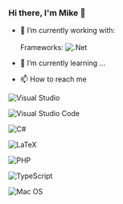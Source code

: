 ### Hi there, I'm Mike 👋


- 🔭 I’m currently working with: <br><br>
  Frameworks:  ![.Net](https://img.shields.io/badge/.NET-5C2D91?style=for-the-badge&logo=.net&logoColor=white)
 
  


- 🌱 I’m currently learning ...

- 📫 How to reach me



<!--

- 🔭 I’m currently working with ...
- 🌱 I’m currently learning ...
- 👯 I’m looking to collaborate on ...
- 🤔 I’m looking for help with ...
- 💬 Ask me about ...
- 📫 How to reach me: ...
- 😄 Pronouns: ...
- ⚡ Fun fact: ...
-->

<!-- Visual Studio Icon -->
![Visual Studio](https://img.shields.io/badge/Visual%20Studio-5C2D91.svg?style=for-the-badge&logo=visual-studio&logoColor=white)

<!-- Visual Studio Code Icon -->
![Visual Studio Code](https://img.shields.io/badge/Visual%20Studio%20Code-0078d7.svg?style=for-the-badge&logo=visual-studio-code&logoColor=white)

<!-- C# Icon -->
![C#](https://img.shields.io/badge/c%23-%23239120.svg?style=for-the-badge&logo=c-sharp&logoColor=white)

<!-- LaTex Icon -->
![LaTeX](https://img.shields.io/badge/latex-%23008080.svg?style=for-the-badge&logo=latex&logoColor=white)

<!-- PHP Icon -->
![PHP](https://img.shields.io/badge/php-%23777BB4.svg?style=for-the-badge&logo=php&logoColor=white)

<!-- Typescript -->
![TypeScript](https://img.shields.io/badge/typescript-%23007ACC.svg?style=for-the-badge&logo=typescript&logoColor=white)

<!-- MacOS Icon -->
![Mac OS](https://img.shields.io/badge/mac%20os-000000?style=for-the-badge&logo=macos&logoColor=F0F0F0)
